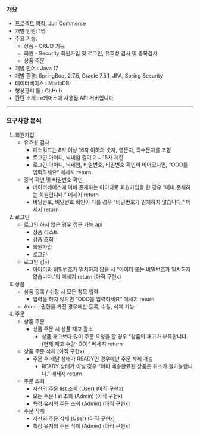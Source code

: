 ### 개요

- 프로젝트 명칭: Jun Commerce
- 개발 인원: 1명
- 주요 기능:
    - 상품 - CRUD 기능
    - 회원 - Security 회원가입 및 로그인, 유효성 검사 및 중복검사
    - 상품 주문
- 개발 언어 : Java 17
- 개발 환경: SpringBoot 2.7.5, Gradle 7.5.1, JPA, Spring Security
- 데이터베이스 : MariaDB
- 형상관리 툴 : GitHub
- 간단 소개 : e커머스에 사용될 API 서버입니다.

---

### 요구사항 분석

1. 회원가입
    - 유효성 검사
        - 패스워드는 8자 이상 16자 이하의 숫자, 영문자, 특수문자를 포함
        - 로그인 아이디, 닉네임 길이 2 ~ 15자 제한
        - 로그인 아이디, 닉네임, 비밀번호, 비밀번호 확인이 비어있다면, “OOO를 입력하세요” 메세지 return
    - 중복 확인 및 비밀번호 확인
        - 데이터베이스에 이미 존재하는 아이디로 회원가입을 한 경우 “이미 존재하는 회원입니다.” 메세지 return
        - 비밀번호, 비밀번호 확인이 다를 경우 “비밀번호가 일치하지 않습니다.” 메세지 return
2. 로그인
    - 로그인 하지 않은 경우 접근 가능 api
        - 상품 리스트
        - 상품 조회
        - 회원가입
        - 로그인
    - 로그인 검사
        - 아이디와 비밀번호가 일치하지 않을 시 “아이디 또는 비밀번호가 일치하지 않습니다.”의 메세지 return (아직 구현x)
3. 상품
    - 상품 등록 / 수정 시 모든 항목 입력
        - 입력을 하지 않으면 “OOO을 입력하세요” 메세지 return
    - Admin 권한을 가진 경우에만 등록, 수정, 삭제 가능
4. 주문
    - 상품 주문
        - 상품 주문 시 상품 재고 감소
            - 상품 재고보다 많이 주문 요청을 할 경우 “상품의 재고가 부족합니다.(현재 재고 수량: OO)” 메세지 return
    - 상품 주문 삭제 (아직 구현x)
        - 주문 후 배달 상태가 READY인 경우에만 주문 삭제 가능
            - READY 상태가 아닐 경우 “이미 배송완료된 상품은 취소가 불가능합니다.” 메세지 return
    - 주문 조회
        - 자신의 주문 list 조회 (User) (아직 구현x)
        - 모든 주문 list 조회 (Admin) (아직 구현x)
        - 특정 유저의 주문 조회 (Admin) (아직 구현x)
    - 주문 삭제
        - 자신의 주문 삭제 (User) (아직 구현x)
        - 특정 유저의 주문 삭제 (Admin) (아직 구현x)

